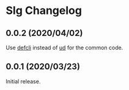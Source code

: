 # Slg Changelog

## 0.0.2 (2020/04/02)

Use [defcli][] instead of [ud][ud] for the common code.

[defcli]: https://github.com/bfontaine/defcli
[ud]: https://github.com/bfontaine/ud

## 0.0.1 (2020/03/23)

Initial release.

